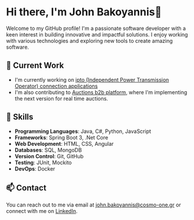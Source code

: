 # Hi there, I'm John Bakoyannis👋

Welcome to my GitHub profile! I'm a passionate software developer with a keen interest in building innovative and impactful solutions.
I enjoy working with various technologies and exploring new tools to create amazing software.

## 🔭 Current Work

- I'm currently working on [ipto (Independent Power Transmission Operator) connection applications ](https://admie.marketsite.gr/welcome)
- I'm also contributing to [Auctions b2b platform](https://auctionsx.marketsite.gr/auctionjs/), where I'm implementing the next version for real time auctions.

## 🌱 Skills

- **Programming Languages**: Java, C#, Python, JavaScript
- **Frameworks**: Spring Boot 3, .Net Core
- **Web Development**: HTML, CSS, Angular
- **Databases**: SQL, MongoDB
- **Version Control**: Git, GitHub
- **Testing**: JUnit, Mockito
- **DevOps**: Docker

## 📫 Contact

You can reach out to me via email at [john.bakoyannis@cosmo-one.gr](mailto:john.bakoyannis@cosmo-one.gr) or connect with me on [LinkedIn](https://www.linkedin.com/in/giannis-bakogiannis/).

